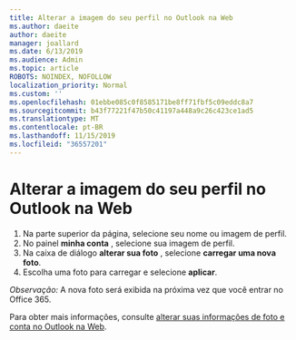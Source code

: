 ```yaml
---
title: Alterar a imagem do seu perfil no Outlook na Web
ms.author: daeite
author: daeite
manager: joallard
ms.date: 6/13/2019
ms.audience: Admin
ms.topic: article
ROBOTS: NOINDEX, NOFOLLOW
localization_priority: Normal
ms.custom: ''
ms.openlocfilehash: 01ebbe085c0f8585171be8ff71fbf5c09eddc8a7
ms.sourcegitcommit: b43f77221f47b50c41197a448a9c26c423ce1ad5
ms.translationtype: MT
ms.contentlocale: pt-BR
ms.lasthandoff: 11/15/2019
ms.locfileid: "36557201"
---
```

# <a name="change-your-profile-picture-in-outlook-on-the-web"></a>Alterar a imagem do seu perfil no Outlook na Web

1. Na parte superior da página, selecione seu nome ou imagem de perfil.
1. No painel **minha conta** , selecione sua imagem de perfil.
1. Na caixa de diálogo **alterar sua foto** , selecione **carregar uma nova foto**.
1. Escolha uma foto para carregar e selecione **aplicar**.

*Observação:* A nova foto será exibida na próxima vez que você entrar no Office 365.

Para obter mais informações, consulte [alterar suas informações de foto e conta no Outlook na Web](https://support.office.com/article/b2dbb289-851d-4bed-93c3-3e136f5659ec).